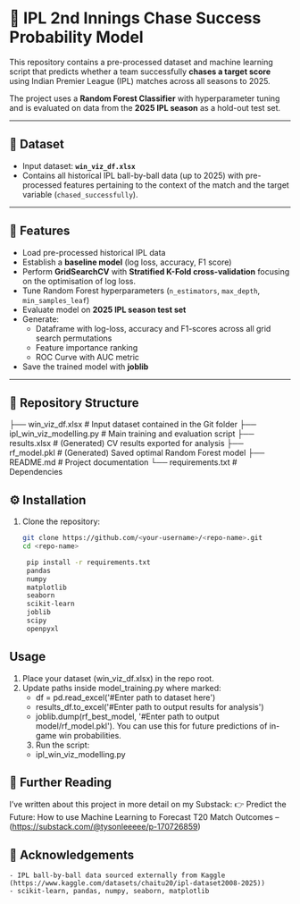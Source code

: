 # 🏏 IPL 2nd Innings Chase Success Probability Model

This repository contains a pre-processed dataset and machine learning script that predicts whether a team successfully **chases a target score** using Indian Premier League (IPL) matches across all seasons to 2025.  

The project uses a **Random Forest Classifier** with hyperparameter tuning and is evaluated on data from the **2025 IPL season** as a hold-out test set.  

---

## 📂 Dataset
- Input dataset: **`win_viz_df.xlsx`**
- Contains all historical IPL ball-by-ball data (up to 2025) with pre-processed features pertaining to the context of the match and the target variable (`chased_successfully`).

---

## 🚀 Features
- Load pre-processed historical IPL data  
- Establish a **baseline model** (log loss, accuracy, F1 score)  
- Perform **GridSearchCV** with **Stratified K-Fold cross-validation** focusing on the optimisation of log loss.
- Tune Random Forest hyperparameters (`n_estimators`, `max_depth`, `min_samples_leaf`)  
- Evaluate model on **2025 IPL season test set**  
- Generate:
  - Dataframe with log-loss, accuracy and F1-scores across all grid search permutations
  - Feature importance ranking  
  - ROC Curve with AUC metric  
- Save the trained model with **joblib**

---

## 📂 Repository Structure
├── win_viz_df.xlsx # Input dataset contained in the Git folder
├── ipl_win_viz_modelling.py # Main training and evaluation script
├── results.xlsx # (Generated) CV results exported for analysis
├── rf_model.pkl # (Generated) Saved optimal Random Forest model
├── README.md # Project documentation
└── requirements.txt # Dependencies

## ⚙️ Installation

1. Clone the repository:
   ```bash
   git clone https://github.com/<your-username>/<repo-name>.git
   cd <repo-name>

    pip install -r requirements.txt
    pandas
    numpy
    matplotlib
    seaborn
    scikit-learn
    joblib
    scipy
    openpyxl

## Usage
1. Place your dataset (win_viz_df.xlsx) in the repo root.
2. Update paths inside model_training.py where marked:
    - df = pd.read_excel('#Enter path to dataset here')
    - results_df.to_excel('#Enter path to output results for analysis')
    - joblib.dump(rf_best_model, '#Enter path to output model/rf_model.pkl'). You can use this for future predictions of in-game win probabilities.
    3. Run the script:
    - ipl_win_viz_modelling.py

## 📝 Further Reading
I’ve written about this project in more detail on my Substack:
👉 Predict the Future: How to use Machine Learning to Forecast T20 Match Outcomes – (https://substack.com/@tysonleeeee/p-170726859)

## 🙌 Acknowledgements

    - IPL ball-by-ball data sourced externally from Kaggle (https://www.kaggle.com/datasets/chaitu20/ipl-dataset2008-2025))
    - scikit-learn, pandas, numpy, seaborn, matplotlib

